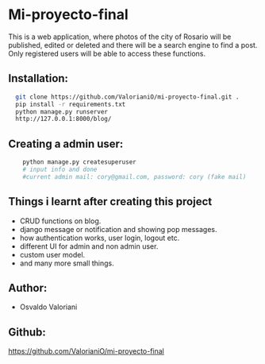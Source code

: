 # Mi-proyecto-final

This is a web application, where photos of the city of Rosario will be published, edited or deleted and there will be a search engine to find a post. Only registered users will be able to access these functions.

## Installation:

```bash
  git clone https://github.com/ValorianiO/mi-proyecto-final.git .
  pip install -r requirements.txt
  python manage.py runserver
  http://127.0.0.1:8000/blog/
```

## Creating a admin user:

```bash
    python manage.py createsuperuser
    # input info and done
    #current admin mail: cory@gmail.com, password: cory (fake mail)

```

## Things i learnt after creating this project

- CRUD functions on blog.
- django message or notification and showing pop messages.
- how authentication works, user login, logout etc.
- different UI for admin and non admin user.
- custom user model.
- and many more small things.

## Author:

- Osvaldo Valoriani

## Github:

https://github.com/ValorianiO/mi-proyecto-final
